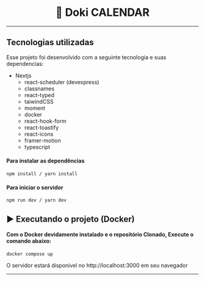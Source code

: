 <h1 align="center">
  📆 Doki CALENDAR
</h1>


---

## Tecnologias utilizadas
Esse projeto foi desenvolvido com a seguinte tecnologia e suas dependencias:

- Nextjs
    - react-scheduler (devexpress)
    - classnames
    - react-typed
    - taiwindCSS
    - moment
    - docker
    - react-hook-form
    - react-toastify
    - react-icons
    - framer-motion
    - typescript



#### Para instalar as dependências

```
npm install / yarn install
```

#### Para iniciar o servidor

```
npm run dev / yarn dev
```


## ▶️ Executando o projeto (Docker)

#### Com o Docker devidamente instalado e o repositório Clonado, Execute o comando abaixo:

```
docker compose up
```

O servidor estará disponível no http://localhost:3000 em seu navegador

---

